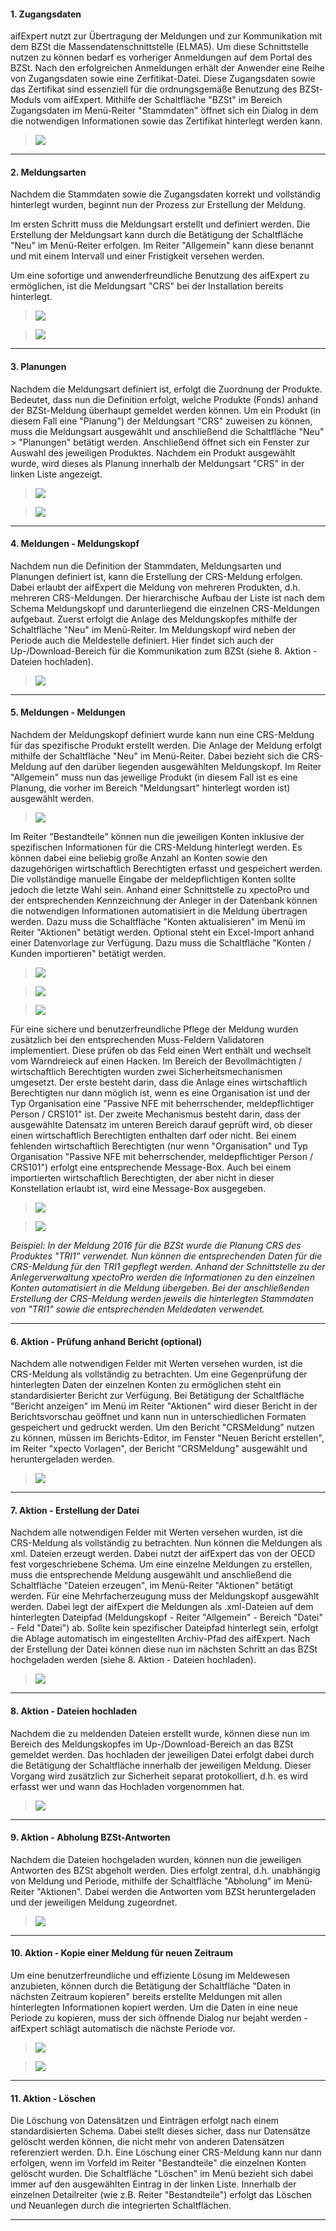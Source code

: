 #### 1. Zugangsdaten

aifExpert nutzt zur Übertragung der Meldungen und zur Kommunikation mit dem BZSt die Massendatenschnittstelle (ELMA5). Um diese Schnittstelle nutzen zu können bedarf es vorheriger Anmeldungen auf dem Portal des BZSt. Nach den erfolgreichen Anmeldungen erhält der Anwender eine Reihe von Zugangsdaten sowie eine Zerfitikat-Datei. Diese Zugangsdaten sowie das Zertifikat sind essenziell für die ordnungsgemäße Benutzung des BZSt-Moduls vom aifExpert. Mithilfe der Schaltfläche "BZSt" im Bereich Zugangsdaten im Menü-Reiter "Stammdaten" öffnet sich ein Dialog in dem die notwendigen Informationen sowie das Zertifikat hinterlegt werden kann. 

> ![](http://xpecto.github.io/docs/aifExpert/aifExpert_Meldewesen28.png)


----------

#### 2. Meldungsarten

Nachdem die Stammdaten sowie die Zugangsdaten korrekt und vollständig hinterlegt wurden, beginnt nun der Prozess zur Erstellung der Meldung. 

Im ersten Schritt muss die Meldungsart erstellt und definiert werden. Die Erstellung der Meldungsart kann durch die Betätigung der Schaltfläche "Neu" im Menü-Reiter erfolgen. Im Reiter "Allgemein" kann diese benannt und mit einem Intervall und einer Fristigkeit versehen werden. 

Um eine sofortige und anwenderfreundliche Benutzung des aifExpert zu ermöglichen, ist die Meldungsart "CRS" bei der Installation bereits hinterlegt. 

> ![](http://xpecto.github.io/docs/aifExpert/aifExpert_Meldewesen29.png)

> ![](http://xpecto.github.io/docs/aifExpert/aifExpert_Meldewesen30.png)

----------

#### 3. Planungen

Nachdem die Meldungsart definiert ist, erfolgt die Zuordnung der Produkte. Bedeutet, dass nun die Definition erfolgt, welche Produkte (Fonds) anhand der BZSt-Meldung überhaupt gemeldet werden können. Um ein Produkt (in diesem Fall eine "Planung") der Meldungsart "CRS" zuweisen zu können, muss die Meldungsart ausgewählt und anschließend die Schaltfläche "Neu" > "Planungen" betätigt werden. Anschließend öffnet sich ein Fenster zur Auswahl des jeweiligen Produktes. Nachdem ein Produkt ausgewählt wurde, wird dieses als Planung innerhalb der Meldungsart "CRS" in der linken Liste angezeigt.

> ![](http://xpecto.github.io/docs/aifExpert/aifExpert_Meldewesen31.png)

> ![](http://xpecto.github.io/docs/aifExpert/aifExpert_Meldewesen32.png)

----------

#### 4. Meldungen - Meldungskopf

Nachdem nun die Definition der Stammdaten, Meldungsarten und Planungen definiert ist, kann die Erstellung der CRS-Meldung erfolgen. Dabei erlaubt der aifExpert die Meldung von mehreren Produkten, d.h. mehreren CRS-Meldungen. Der hierarchische Aufbau der Liste ist nach dem Schema Meldungskopf und darunterliegend die einzelnen CRS-Meldungen aufgebaut. Zuerst erfolgt die Anlage des Meldungskopfes mithilfe der Schaltfläche "Neu" im Menü-Reiter. Im Meldungskopf wird neben der Periode auch die Meldestelle definiert. Hier findet sich auch der Up-/Download-Bereich für die Kommunikation zum BZSt (siehe 8. Aktion - Dateien hochladen).

> ![](http://xpecto.github.io/docs/aifExpert/aifExpert_Meldewesen33.png)

----------

#### 5. Meldungen - Meldungen

Nachdem der Meldungskopf definiert wurde kann nun eine CRS-Meldung für das spezifische Produkt erstellt werden. Die Anlage der Meldung erfolgt mithilfe der Schaltfläche "Neu" im Menü-Reiter. Dabei bezieht sich die CRS-Meldung auf den darüber liegenden ausgewählten Meldungskopf.  Im Reiter "Allgemein" muss nun das jeweilige Produkt (in diesem Fall ist es eine Planung, die vorher im Bereich "Meldungsart" hinterlegt worden ist) ausgewählt werden. 

> ![](http://xpecto.github.io/docs/aifExpert/aifExpert_Meldewesen34.png)

Im Reiter "Bestandteile" können nun die jeweiligen Konten inklusive der spezifischen Informationen für die CRS-Meldung hinterlegt werden. Es können dabei eine beliebig große Anzahl an Konten sowie den dazugehörigen wirtschaftlich Berechtigten erfasst und gespeichert werden. Die vollständige manuelle Eingabe der meldepflichtigen Konten sollte jedoch die letzte Wahl sein. Anhand einer Schnittstelle zu xpectoPro und der entsprechenden Kennzeichnung der Anleger in der Datenbank können die notwendigen Informationen automatisiert in die Meldung übertragen werden. Dazu muss die Schaltfläche "Konten aktualisieren" im Menü im Reiter "Aktionen" betätigt werden. Optional steht ein Excel-Import anhand einer Datenvorlage zur Verfügung. Dazu muss die Schaltfläche "Konten / Kunden importieren" betätigt werden. 

> ![](http://xpecto.github.io/docs/aifExpert/aifExpert_Meldewesen44.png)

> ![](http://xpecto.github.io/docs/aifExpert/aifExpert_Meldewesen36.png)

> ![](http://xpecto.github.io/docs/aifExpert/aifExpert_Meldewesen45.png)

Für eine sichere und benutzerfreundliche Pflege der Meldung wurden zusätzlich bei den entsprechenden Muss-Feldern Validatoren implementiert. Diese prüfen ob das Feld einen Wert enthält und wechselt vom Warndreieck auf einen Hacken. Im Bereich der Bevollmächtigten / wirtschaftlich Berechtigten wurden zwei Sicherheitsmechanismen umgesetzt. Der erste besteht darin, dass die Anlage eines wirtschaftlich Berechtigten nur dann möglich ist, wenn es eine Organisation ist und der Typ Organisation eine "Passive NFE mit beherrschender, meldepflichtiger Person / CRS101" ist. Der zweite Mechanismus besteht darin, dass der ausgewählte Datensatz im unteren Bereich darauf geprüft wird, ob dieser einen wirtschaftlich Berechtigten enthalten darf oder nicht. Bei einem fehlenden wirtschaftlich Berechtigten (nur wenn "Organisation" und Typ Organisation "Passive NFE mit beherrschender, meldepflichtiger Person / CRS101") erfolgt eine entsprechende Message-Box. Auch bei einem importierten wirtschaftlich Berechtigten, der aber nicht in dieser Konstellation erlaubt ist, wird eine Message-Box ausgegeben.

> ![](http://xpecto.github.io/docs/aifExpert/aifExpert_Meldewesen37.png)

> ![](http://xpecto.github.io/docs/aifExpert/aifExpert_Meldewesen46.png)

*Beispiel:*
*In der Meldung 2016 für die BZSt wurde die Planung CRS des Produktes "TRI1" verwendet. Nun können die entsprechenden Daten für die CRS-Meldung für den TRI1 gepflegt werden. Anhand der Schnittstelle zu der Anlegerverwaltung xpectoPro werden die Informationen zu den einzelnen Konten automatisiert in die Meldung übergeben. Bei der anschließenden Erstellung der CRS-Meldung werden jeweils die hinterlegten Stammdaten von "TRI1" sowie die entsprechenden Meldedaten verwendet.*

----------


#### 6. Aktion - Prüfung anhand Bericht (optional)

Nachdem alle notwendigen Felder mit Werten versehen wurden, ist die CRS-Meldung als vollständig zu betrachten. Um eine Gegenprüfung der hinterlegten Daten der einzelnen Konten zu ermöglichen steht ein standardisierter Bericht zur Verfügung. Bei Betätigung der Schaltfläche "Bericht anzeigen" im Menü im Reiter "Aktionen" wird dieser Bericht in der Berichtsvorschau geöffnet und kann nun in unterschiedlichen Formaten gespeichert und gedruckt werden. Um den Bericht "CRSMeldung" nutzen zu können, müssen im Berichts-Editor, im Fenster "Neuen Bericht erstellen", im Reiter "xpecto Vorlagen", der Bericht "CRSMeldung" ausgewählt und heruntergeladen werden. 

> ![](http://xpecto.github.io/docs/aifExpert/aifExpert_Meldewesen43.png)

----------

#### 7. Aktion - Erstellung der Datei

Nachdem alle notwendigen Felder mit Werten versehen wurden, ist die CRS-Meldung als vollständig zu betrachten.  Nun können die Meldungen als xml. Dateien erzeugt werden. Dabei nutzt der aifExpert das von der OECD fest vorgeschriebene Schema. Um eine einzelne Meldungen zu erstellen, muss die entsprechende Meldung ausgewählt und anschließend die Schaltfläche "Dateien erzeugen", im Menü-Reiter "Aktionen" betätigt werden. Für eine Mehrfacherzeugung muss der Meldungskopf ausgewählt werden. Dabei legt der aifExpert die Meldungen als .xml-Dateien auf dem hinterlegten Dateipfad (Meldungskopf - Reiter "Allgemein" - Bereich "Datei" - Feld "Datei") ab. Sollte kein spezifischer Dateipfad hinterlegt sein, erfolgt die Ablage automatisch im eingestellten Archiv-Pfad des aifExpert. Nach der Erstellung der Datei können diese nun im nächsten Schritt an das BZSt hochgeladen werden (siehe 8. Aktion - Dateien hochladen).

> ![](http://xpecto.github.io/docs/aifExpert/aifExpert_Meldewesen38.png)

----------

#### 8. Aktion - Dateien hochladen

Nachdem die zu meldenden Dateien erstellt wurde, können diese nun im Bereich des Meldungskopfes im Up-/Download-Bereich an das BZSt gemeldet werden. Das hochladen der jeweiligen Datei erfolgt dabei durch die Betätigung der Schaltfläche innerhalb der jeweiligen Meldung. Dieser Vorgang wird zusätzlich zur Sicherheit separat protokolliert, d.h. es wird erfasst wer und wann das Hochladen vorgenommen hat.

> ![](http://xpecto.github.io/docs/aifExpert/aifExpert_Meldewesen39.png)

----------

#### 9. Aktion - Abholung BZSt-Antworten

Nachdem die Dateien hochgeladen wurden, können nun die jeweiligen Antworten des BZSt abgeholt werden.
Dies erfolgt zentral, d.h. unabhängig von Meldung und Periode, mithilfe der Schaltfläche "Abholung" im Menü-Reiter "Aktionen". Dabei werden die Antworten vom BZSt heruntergeladen und der jeweiligen Meldung zugeordnet. 

> ![](http://xpecto.github.io/docs/aifExpert/aifExpert_Meldewesen40.png)


----------

#### 10. Aktion - Kopie einer Meldung für neuen Zeitraum

Um eine benutzerfreundliche und effiziente Lösung im Meldewesen anzubieten, können durch die Betätigung der Schaltfläche "Daten in nächsten Zeitraum kopieren" bereits erstellte Meldungen mit allen hinterlegten Informationen kopiert werden. Um die Daten in eine neue Periode zu kopieren, muss der sich öffnende Dialog nur bejaht werden - aifExpert schlägt automatisch die nächste Periode vor. 

> ![](http://xpecto.github.io/docs/aifExpert/aifExpert_Meldewesen41.png)

> ![](http://xpecto.github.io/docs/aifExpert/aifExpert_Meldewesen42.png)


----------

#### 11. Aktion - Löschen

Die Löschung von Datensätzen und Einträgen erfolgt nach einem standardisierten Schema. 
Dabei stellt dieses sicher, dass nur Datensätze gelöscht werden können, die nicht mehr von anderen Datensätzen referenziert werden.
D.h. Eine Löschung einer CRS-Meldung kann nur dann erfolgen, wenn im Vorfeld im Reiter "Bestandteile" die einzelnen Konten gelöscht wurden.
Die Schaltfläche "Löschen" im Menü bezieht sich dabei immer auf den ausgewählten Eintrag in der linken Liste.
Innerhalb der einzelnen Detailreiter (wie z.B. Reiter "Bestandteile") erfolgt das Löschen und Neuanlegen durch die integrierten Schaltflächen. 

----------

